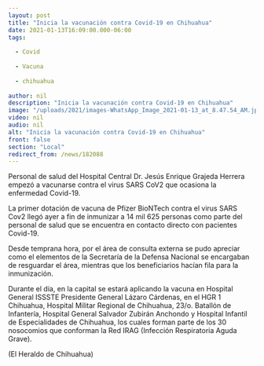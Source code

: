 ```yaml
---
layout: post
title: "Inicia la vacunación contra Covid-19 en Chihuahua"
date: 2021-01-13T16:09:00.000-06:00
tags:
  
  - Covid
  
  - Vacuna
  
  - chihuahua
  
author: nil
description: "Inicia la vacunación contra Covid-19 en Chihuahua"
image: "/uploads/2021/images-WhatsApp_Image_2021-01-13_at_8.47.54_AM.jpeg"
video: nil
audio: nil
alt: "Inicia la vacunación contra Covid-19 en Chihuahua"
front: false
section: "Local"
redirect_from: /news/182088
---
```


Personal de salud del Hospital Central Dr. Jesús Enrique Grajeda Herrera empezó a vacunarse contra el virus SARS CoV2 que ocasiona la enfermedad Covid-19.

La primer dotación de vacuna de Pfizer BioNTech contra el virus SARS Cov2 llegó ayer a fin de inmunizar a 14 mil 625 personas como parte del personal de salud que se encuentra en contacto directo con pacientes Covid-19.

Desde temprana hora, por el área de consulta externa se pudo apreciar como el elementos de la Secretaría de la Defensa Nacional se encargaban de resguardar el área, mientras que los beneficiarios hacían fila para la inmunización.

Durante el día, en la capital se estará aplicando la vacuna en Hospital General ISSSTE Presidente General Lázaro Cárdenas, en el HGR 1 Chihuahua, Hospital Militar Regional de Chihuahua, 23/o. Batallón de Infantería, Hospital General Salvador Zubirán Anchondo y Hospital Infantil de Especialidades de Chihuahua, los cuales forman parte de los 30 nosocomios que conforman la Red IRAG (Infección Respiratoria Aguda Grave).

(El Heraldo de Chihuahua)
